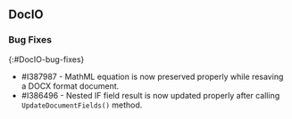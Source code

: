## DocIO

### Bug Fixes
{:#DocIO-bug-fixes}

* \#I387987 - MathML equation is now preserved properly while resaving a DOCX format document. 
* \#I386496 - Nested IF field result is now updated properly after calling `UpdateDocumentFields()` method.